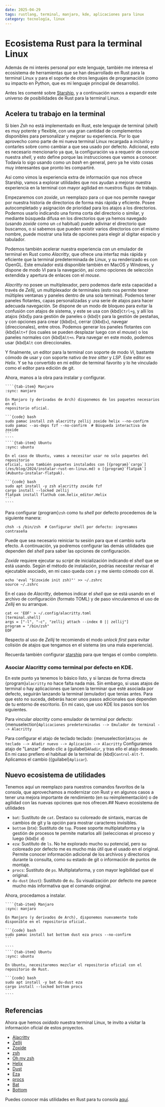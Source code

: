 ```yaml
---
date: 2025-04-29
tags: rustlang, terminal, manjaro, kde, aplicaciones para linux
category: tecnología, linux
---
```


# Ecosistema Rust para la terminal Linux

Además de mi interés personal por este lenguaje, también me interesa el
ecosistema de herramientas que se han desarrollado en Rust para la terminal
Linux y para el soporte de otros lenguajes de programación (como su impacto en
Python, que es mi lenguaje principal de desarrollo).

Antes les comenté sobre
[Starship](/es/blog/2024/configurar-starship-en-manjaro-y-zsh.md), y a
continuación vamos a expandir este universo de posibilidades de Rust para la
terminal Linux.

## Acelera tu trabajo en la terminal

Si bien *Zsh* no está implementado en Rust, este lenguaje de terminal (*shell*)
es muy potente y flexible, con una gran cantidad de complementos disponibles
para personalizar y mejorar su experiencia. Por lo que aprovecho como parte de
mi nueva terminal Linux recargada a incluirlo y contarles sobre como cambiar a
que sea usado por defecto. Adicional, esto es necesario mencionarlo ya que, la
configuración va a requerir de conocer nuestra *shell*, y esto define porque las
instrucciones que vamos a conocer. Todavía lo sigo usando como un *bash* en
general, pero ya he visto cosas muy interesantes que pronto les compartiré.

Así como vimos la experiencia extra de información que nos ofrece Starship,
vamos a explorar utilidades que nos ayudan a mejorar nuestra experiencia en la
terminal con mayor agilidad en nuestros flujos de trabajo.

Empezaremos con *zoxide*, un reemplazo para `cd` que nos permite navegar por
nuestra historia de directorios de forma más rápida y eficiente. Posee
autocompletado y asignación de prioridad para los atajos a los directorios.
Podemos usarlo indicando una forma corta del directorio o similar, y mediante
búsqueda difusa en los directorios que ya hemos navegado (usando *zoxide* como
un `cd` habitual) puede adivinar el directorio que buscamos, o si sabemos que
pueden existir varios directorios con el mismo nombre, puede mostrar una lista
de opciones para elegir al digitar espacio y tabulador.

Podemos también acelerar nuestra experiencia con un emulador de terminal en Rust
como *Alacritty*, que ofrece una interfaz más rápida y eficiente que la terminal
predeterminada de Linux, y su renderizado es con OpenGL. Este emulador está
disponible también en MacOS y Windows, y dispone de modo *Vi* para la
navegación, así como opciones de selección extendida y apertura de enlaces con
el _mouse_.

*Alacritty* no posee un multiplexador, pero podemos darle esta capacidad a
través de *Zellij*, un multiplexador de terminales (esto nos permite tener
múltiples ventanas y paneles dentro de una sola terminal). Podemos tener paneles
flotantes, capas personalizadas y una serie de atajos para hacer adecuada
navegación. Se dispone de un modo de bloqueo para evitar la confusión con atajos
de sistema, y este se usa con {kbd}`Ctrl+g`, y allí los atajos {kbd}`p` para
gestión de paneles o {kbd}`t` para la gestión de pestañas, y con opciones para
crear ({kbd}`n`), cerrar ({kbd}`x`), navegar (direccionales), entre otros.
Podemos generar los paneles flotantes con {kbd}`Alt+f` (los cuales se pueden
desplazar luego con el *mouse*) o los paneles normales con {kbd}`Alt+n`. Para
navegar en este modo, podemos usar {kbd}`Alt` con direccionales.

Y finalmente, un editor para la terminal con soporte de modo *Vi*, bastante
cómodo de usar y con soporte nativo de *tree sitter* y *LSP*. Este editor es
*Helix*. Y se ha convertido en mi editor de terminal favorito y lo he vinculado
como el editor para edición de git.

Ahora, manos a la obra para instalar y configurar.

`````{tab-set}
````{tab-item} Manjaro
:sync: manjaro

En Manjaro (y derivadas de Arch) disponemos de los paquetes necesarios en el
repositorio oficial.

```{code} bash
sudo pamac install zsh alacritty zellij zoxide helix --no-confirm
sudo pamac --as-deps fzf --no-confirm  # Búsqueda interactiva de zoxide
```
````
````{tab-item} Ubuntu
:sync: ubuntu

En el caso de Ubuntu, vamos a necesitar usar no solo paquetes del repositorio
oficial, sino también paquetes instalados con [{program}`cargo`](/es/blog/2024/instalar-rust-en-linux.md) o [{program}`flatpak`](#ubuntu-instalar-flatpak).

```{code} bash
sudo apt install -y zsh alacritty zoxide fzf
cargo install --locked zellij
flatpak install flathub com.helix_editor.Helix
```
````
`````

Para configurar {program}`zsh` como tu *shell* por defecto procedemos de la
siguiente manera:

```{code} bash
chsh -s /bin/zsh  # Configurar shell por defecto: ingresamos contraseña
```

Puede que sea necesario reiniciar tu sesión para que el cambio surta efecto. A
continuación, ya podremos configurar las demás utilidades que dependen del
*shell* para saber las opciones de configuración.

*Zoxide* requiere ejecutar su *script* de inicialización indicando el *shell*
que se está usando. Según el método de instalación, podrías necesitar revisar el
ejecutable asociado, en mi caso queda con `z` y me siento cómodo con él.

```{code} bash
echo 'eval "$(zoxide init zsh)"' >> ~/.zshrc
source ~/.zshrc
```

En el caso de *Alacritty*, debemos indicar el *shell* que se está usando en el
archivo de configuración (formato TOML) y de paso vincularemos el uso de
*Zellij* en su arranque.

```{code} bash
cat << 'EOF' > ~/.config/alacritty.toml
[terminal.shell]
args = ["-l", "-c", "zellij attach --index 0 || zellij"]
program = "/bin/zsh"
EOF
```

Respecto al uso de *Zellij* te recomiendo el modo *unlock first* para evitar
colisión de atajos que tengamos en el sistema (es una mala experiencia).

Recuerda también configurar
[starship](/es/blog/2024/configurar-starship-en-manjaro-y-zsh.md) para que
tengas el combo completo.

### Asociar Alacritty como terminal por defecto en KDE.

En este punto ya tenemos lo básico listo, y si lanzas de forma directa
{program}`alacritty` no hace falta nada más. Sin embargo, si usas atajos de
terminal o hay aplicaciones que lancen la terminar que esté asociada por
defecto, seguirán lanzando la terminal (emulador) que tenías antes. Para que
esto no suceda, deberás hacer unos pasos adicionales que dependen de tu entorno
de escritorio. En mi caso, que uso KDE los pasos son los siguientes.

Para vincular *alacritty* como emulador de terminal por defecto:
{menuselection}`Aplicaciones predeterminadas --> Emulador de terminal --> Alacritty`

Para configurar el atajo de teclado teclado:
{menuselection}`Atajos de teclado --> Añadir nuevo --> Aplicación --> Alacritty`
Configuramos atajo de "Lanzar" dando clic a {guilabel}`Añadir`, y tras ello el
atajo deseado. En mi caso prefiero el habitual de la terminal de
{kbd}`Control-Alt-T`. Aplicamos el cambio ({guilabel}`Aplicar`).

## Nuevo ecosistema de utilidades

Tenemos aquí un reemplazo para nuestros comandos favoritos de la consola, que
aprovechamos a modernizar con Rust y en algunos casos a tener una mejora
importante de rendimiento (en su reimplementación) o de agilidad con las nuevas
opciones que nos ofrecen.## Nuevo ecosistema de utilidades

- `bat`: Sustituto de `cat`. Destaco su coloreado de sintaxis, marcas de cambios
  de git y la opción para mostrar caracteres invisibles.
- `bottom` (`btm`): Sustituto de `top`. Posee soporte multiplataforma y la
  gestión de procesos te permite matarlos allí (seleccionas el proceso y luego
  {kbd}`d d`)
- `eza`: Sustituto de `ls`. No he explorado mucho su potencial, pero su
  coloreado por defecto me es mucho más útil que el usado en el original.
  Permite conocer información adicional de los archivos y directorios durante la
  consulta, como su estado de git o información de puntos de montaje.
- `procs`: Sustituto de `ps`. Multiplataforma, y con mayor legibilidad que el
  original.
- `du-dust` (`dust`): Sustituto de `du`. Su visualización por defecto me parece
  mucho más informativa que el comando original.

Ahora, procedamos a instalar.

`````{tab-set}
````{tab-item} Manjaro
:sync: manjaro

En Manjaro (y derivados de Arch), disponemos nuevamente todo disponible en el repositorio oficial.

```{code} bash
sudo pamac install bat bottom dust eza procs --no-confirm
```

````
````{tab-item} Ubuntu
:sync: ubuntu

En Ubuntu, necesitaremos mezclar el repositorio oficial con el repositorio de Rust.

```{code} bash
sudo apt install -y bat du-dust eza
cargo install --locked bottom procs
```
````
`````

## Referencias

Ahora que hemos *oxidado* nuestra terminal Linux, te invito a visitar la
información oficial de estos proyectos.

- [Alacritty](https://alacritty.org/)
- [Zellij](https://zellij.dev/)
- [Zoxide](https://github.com/ajeetdsouza/zoxide)
- [zsh](https://www.zsh.org/)
- [Oh my zsh](https://ohmyz.sh/)
- [Helix](https://helix-editor.com/)
- [Dust](https://github.com/bootandy/dust)
- [Eza](https://eza.rocks/)
- [procs](https://github.com/dalance/procs)
- [Bat](https://github.com/sharkdp/bat)
- [Bottom](https://github.com/ClementTsang/bottom)

Puedes conocer más utilidades en Rust para tu consola
[aquí](https://github.com/sts10/rust-command-line-utilities).
